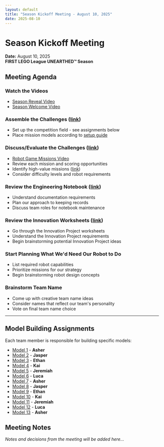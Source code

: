```yaml
---
layout: default
title: "Season Kickoff Meeting - August 10, 2025"
date: 2025-08-10
---
```


# Season Kickoff Meeting
**Date:** August 10, 2025  
**FIRST LEGO League UNEARTHED™ Season**

## Meeting Agenda

### Watch the Videos
- [Season Reveal Video](https://youtu.be/exWkcUBS0j8?si=iBuccvzflOIHoSUw)
- [Season Welcome Video](https://youtu.be/PlJ51XUoP-Q)

### Assemble the Challenges ([link](#model-building-assignments))
- Set up the competition field - see assignments below
- Place mission models according to [setup guide](https://firstinspires.blob.core.windows.net/fll/challenge/2025-26/fll-challenge-unearthed-field-setup-reference-guide.pdf)

### Discuss/Evaluate the Challenges ([link](https://youtu.be/ErDj8myI_Tg))
- [Robot Game Missions Video](https://youtu.be/ErDj8myI_Tg)
- Review each mission and scoring opportunities
- Identify high-value missions ([link](https://docs.google.com/spreadsheets/d/16GoX7ViYFpjIp-rWnRepenPGJnRnlhobnPAYEqyGCG0/edit?gid=1372039276#gid=1372039276))
- Consider difficulty levels and robot requirements

### Review the Engineering Notebook ([link](https://firstinspires.blob.core.windows.net/fll/challenge/2025-26/fll-challenge-unearthed-en.pdf))
- Understand documentation requirements
- Plan our approach to keeping records
- Discuss team roles for notebook maintenance

### Review the Innovation Worksheets ([link](https://docs.google.com/presentation/d/1FzwarsVui1aHNld41dREQT0h-MdO2Zq48Fb6U-nSf3A/edit?slide=id.ge3c0b7bd8d_0_188#slide=id.ge3c0b7bd8d_0_188))
- Go through the Innovation Project worksheets
- Understand the Innovation Project requirements
- Begin brainstorming potential Innovation Project ideas

### Start Planning What We'd Need Our Robot to Do
- List required robot capabilities
- Prioritize missions for our strategy
- Begin brainstorming robot design concepts

### Brainstorm Team Name
- Come up with creative team name ideas
- Consider names that reflect our team's personality
- Vote on final team name choice

---

## Model Building Assignments
Each team member is responsible for building specific models:

- [Model 1](https://firstinspires.blob.core.windows.net/fll/challenge/2025-26/fll-challenge-unearthed-bi-book-1-enus.pdf) - **Asher**
- [Model 2](https://firstinspires.blob.core.windows.net/fll/challenge/2025-26/fll-challenge-unearthed-bi-book-2-enus.pdf) - **Jasper**
- [Model 3](https://firstinspires.blob.core.windows.net/fll/challenge/2025-26/fll-challenge-unearthed-bi-book-3-enus.pdf) - **Ethan**
- [Model 4](https://firstinspires.blob.core.windows.net/fll/challenge/2025-26/fll-challenge-unearthed-bi-book-4-enus.pdf) - **Kai**
- [Model 5](https://firstinspires.blob.core.windows.net/fll/challenge/2025-26/fll-challenge-unearthed-bi-book-5-enus.pdf) - **Jeremiah**
- [Model 6](https://firstinspires.blob.core.windows.net/fll/challenge/2025-26/fll-challenge-unearthed-bi-book-6-enus.pdf) - **Luca**
- [Model 7](https://firstinspires.blob.core.windows.net/fll/challenge/2025-26/fll-challenge-unearthed-bi-book-7-enus.pdf) - **Asher**
- [Model 8](https://firstinspires.blob.core.windows.net/fll/challenge/2025-26/fll-challenge-unearthed-bi-book-8-enus.pdf) - **Jasper**
- [Model 9](https://firstinspires.blob.core.windows.net/fll/challenge/2025-26/fll-challenge-unearthed-bi-book-9-enus.pdf) - **Ethan**
- [Model 10](https://firstinspires.blob.core.windows.net/fll/challenge/2025-26/fll-challenge-unearthed-bi-book-10-enus.pdf) - **Kai**
- [Model 11](https://firstinspires.blob.core.windows.net/fll/challenge/2025-26/fll-challenge-unearthed-bi-book-11-enus.pdf) - **Jeremiah**
- [Model 12](https://firstinspires.blob.core.windows.net/fll/challenge/2025-26/fll-challenge-unearthed-bi-book-12-enus.pdf) - **Luca**
- [Model 13](https://firstinspires.blob.core.windows.net/fll/challenge/2025-26/fll-challenge-unearthed-bi-book-13-enus.pdf) - **Asher**

## Meeting Notes

*Notes and decisions from the meeting will be added here...*